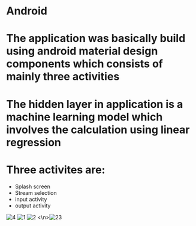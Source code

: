 # Android
# The application was basically build using android material design  components which consists of mainly three activities
# The hidden layer in application is a machine learning model which involves the calculation using linear regression 
# Three activites are:
* Splash screen
* Stream selection
* input activity
* output activity


![4](https://user-images.githubusercontent.com/32568835/34559467-fcc72786-f167-11e7-916b-6f23098bf1ff.PNG)
![1](https://user-images.githubusercontent.com/32568835/34559503-176a6ba2-f168-11e7-9a85-0c76a2de0a65.PNG)
![2](https://user-images.githubusercontent.com/32568835/34559525-27ca5df4-f168-11e7-88dc-aa8bc8d77e7a.PNG)
<\n>![23](https://user-images.githubusercontent.com/32568835/34559597-6b5c1792-f168-11e7-985d-30fcdd5b4452.PNG)
